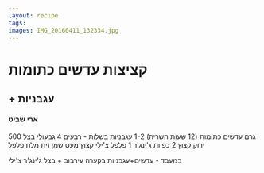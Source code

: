```yaml
---
layout: recipe
tags: 
images: IMG_20160411_132334.jpg
---
```


# קציצות עדשים כתומות

## + עגבניות 

#### ארי שביט

500 גרם עדשים כתומות (12 שעות השריה)
1-2 עגבניות בשלות - רבעים
4 גבעולי בצל ירוק קצוץ
2 כפיות ג'ינג'ר
1 פלפל צ'ילי קצוץ
מעט שמן זית
מלח פלפל

במעבד - עדשים+עגבניות
בקערה עירבוב + בצל ג'ינג'ר צ'ילי
